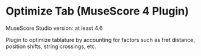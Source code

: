 # Optimize Tab (MuseScore 4 Plugin)

MuseScore Studio version: at least 4.6

Plugin to optimize tablature by accounting for factors such as fret distance, position shifts, string crossings, etc.
